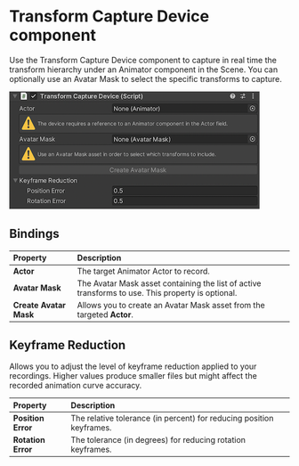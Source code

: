 # Transform Capture Device component

Use the Transform Capture Device component to capture in real time the transform hierarchy under an Animator component in the Scene. You can optionally use an Avatar Mask to select the specific transforms to capture.

![](images/ref-component-transform-capture-device.png)

## Bindings

| **Property** | **Description** |
|:---|:---|
| **Actor** | The target Animator Actor to record. |
| **Avatar Mask** | The Avatar Mask asset containing the list of active transforms to use. This property is optional. |
| **Create Avatar Mask** | Allows you to create an Avatar Mask asset from the targeted **Actor**. |

## Keyframe Reduction

Allows you to adjust the level of keyframe reduction applied to your recordings. Higher values produce smaller files but might affect the recorded animation curve accuracy.

| **Property** | **Description** |
|:---|:---|
| **Position Error** | The relative tolerance (in percent) for reducing position keyframes. |
| **Rotation Error** | The tolerance (in degrees) for reducing rotation keyframes. |